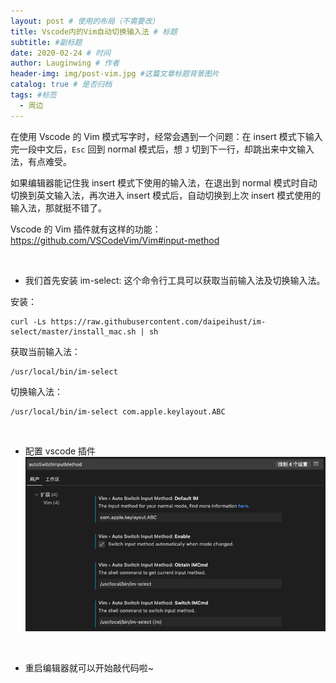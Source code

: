 ```yaml
---
layout: post # 使用的布局（不需要改）
title: Vscode内的Vim自动切换输入法 # 标题
subtitle: #副标题
date: 2020-02-24 # 时间
author: Lauginwing # 作者
header-img: img/post-vim.jpg #这篇文章标题背景图片
catalog: true # 是否归档
tags: #标签
  - 周边
---
```


在使用 Vscode 的 Vim 模式写字时，经常会遇到一个问题：在 insert 模式下输入完一段中文后，`Esc` 回到 normal 模式后，想 `J` 切到下一行，却跳出来中文输入法，有点难受。

如果编辑器能记住我 insert 模式下使用的输入法，在退出到 normal 模式时自动切换到英文输入法，再次进入 insert 模式后，自动切换到上次 insert 模式使用的输入法，那就挺不错了。

Vscode 的 Vim 插件就有这样的功能：https://github.com/VSCodeVim/Vim#input-method

</br>

- 我们首先安装 im-select: 这个命令行工具可以获取当前输入法及切换输入法。

安装：

```
curl -Ls https://raw.githubusercontent.com/daipeihust/im-select/master/install_mac.sh | sh
```

获取当前输入法：

```
/usr/local/bin/im-select
```

切换输入法：

```
/usr/local/bin/im-select com.apple.keylayout.ABC
```

</br>

- 配置 vscode 插件
  ![setting](/img/in-post/vscode-vim-input-method-setting.png)

</br>

- 重启编辑器就可以开始敲代码啦~
